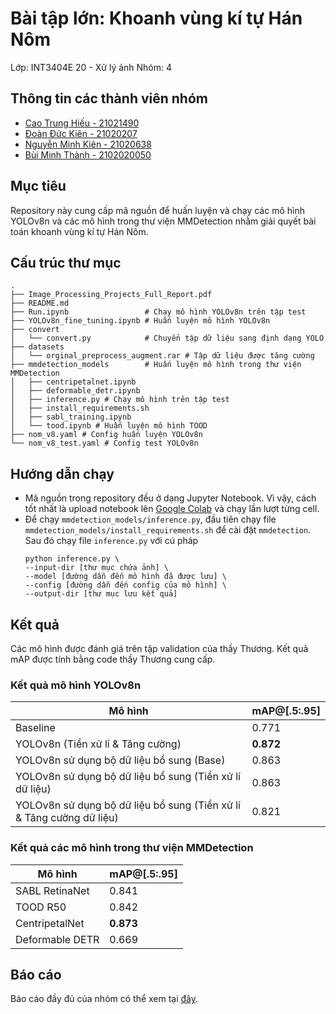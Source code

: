 # Bài tập lớn: Khoanh vùng kí tự Hán Nôm
Lớp: INT3404E 20 - Xử lý ảnh
Nhóm: 4
## Thông tin các thành viên nhóm
- [Cao Trung Hiếu - 21021490](https://github.com/HieuTrungCao)
- [Đoàn Đức Kiên - 21020207](https://github.com/duckiendoan)
- [Nguyễn Minh Kiên - 21020638](https://github.com/nmk-k66-uet)
- [Bùi Minh Thành - 2102020050](https://github.com/thabumi)
## Mục tiêu
Repository này cung cấp mã nguồn để huấn luyện và chạy các mô hình YOLOv8n và các mô hình trong thư viện MMDetection nhằm giải quyết bài toán khoanh vùng kí tự Hán Nôm.
## Cấu trúc thư mục
```
.
├── Image_Processing_Projects_Full_Report.pdf
├── README.md
├── Run.ipynb                 # Chạy mô hình YOLOv8n trên tập test
├── YOLOv8n_fine_tuning.ipynb # Huấn luyện mô hình YOLOv8n
├── convert
│   └── convert.py            # Chuyển tập dữ liệu sang định dạng YOLO
├── datasets
│   └── orginal_preprocess_augment.rar # Tập dữ liệu được tăng cường
├── mmdetection_models        # Huấn luyện mô hình trong thư viện MMDetection
│   ├── centripetalnet.ipynb
│   ├── deformable_detr.ipynb
│   ├── inference.py # Chạy mô hình trên tập test
│   ├── install_requirements.sh
│   ├── sabl_training.ipynb
│   └── tood.ipynb # Huấn luyện mô hình TOOD
├── nom_v8.yaml # Config huấn luyện YOLOv8n
└── nom_v8_test.yaml # Config test YOLOv8n
```
## Hướng dẫn chạy
- Mã nguồn trong repository đều ở dạng Jupyter Notebook. Vì vậy, cách tốt nhất là upload notebook lên [Google Colab](https://colab.research.google.com) và chạy lần lượt từng cell.
- Để chạy `mmdetection_models/inference.py`, đầu tiên chạy file `mmdetection_models/install_requirements.sh` để cài đặt `mmdetection`. Sau đó chạy file `inference.py` với cú pháp 
    ```
    python inference.py \
    --input-dir [thư mục chứa ảnh] \
    --model [đường dẫn đến mô hình đã được lưu] \
    --config [đường dẫn đến config của mô hình] \
    --output-dir [thư mục lưu kết quả]
    ```
## Kết quả
Các mô hình được đánh giá trên tập validation của thầy Thương. Kết quả mAP được tính bằng code thầy Thương cung cấp. 
### Kết quả mô hình YOLOv8n
| Mô hình                                                              | mAP@[.5:.95] |
| -------------------------------------------------------------------- | ------------ |
| Baseline                                                             | 0.771        |
| YOLOv8n (Tiền xử lí & Tăng cường)                                    | **0.872**    |
| YOLOv8n sử dụng bộ dữ liệu bổ sung (Base)                            | 0.863        |
| YOLOv8n sử dụng bộ dữ liệu bổ sung (Tiền xử lí dữ liệu)              | 0.863        |
| YOLOv8n sử dụng bộ dữ liệu bổ sung (Tiền xử lí & Tăng cường dữ liệu) | 0.821        |


### Kết quả các mô hình trong thư viện MMDetection
| Mô hình         | mAP@[.5:.95] |
| --------------- | ------------ |
| SABL RetinaNet  | 0.841        |
| TOOD R50        | 0.842        |
| CentripetalNet  | **0.873**    |
| Deformable DETR | 0.669        |

## Báo cáo
Báo cáo đầy đủ của nhóm có thể xem tại [đây](Image_Processing_Projects_Full_Report.pdf).